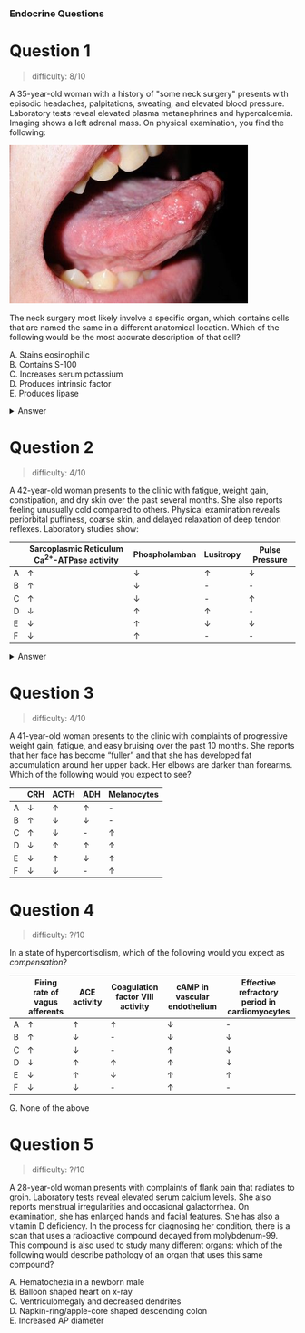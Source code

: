 ### Endocrine Questions

# Question 1

> difficulty: 8/10

A 35-year-old woman with a history of "some neck surgery" presents with episodic headaches, palpitations, sweating, and elevated blood pressure. Laboratory tests reveal elevated plasma metanephrines and hypercalcemia. Imaging shows a left adrenal mass. On physical examination, you find the following: 

![mucosal neuroma](/assets/mucosal_neuromas.jpg)

The neck surgery most likely involve a specific organ, which contains cells that are named the same in a different anatomical location. Which of the following would be the most accurate description of that cell?

A. Stains eosinophilic \
B. Contains S-100 \
C. Increases serum potassium \
D. Produces intrinsic factor  \
E. Produces lipase

<details>
  <summary>Answer</summary>
    E. Gastric Lipase is produced by chief cells in the stomach
</details>

# Question 2

> difficulty: 4/10

A 42-year-old woman presents to the clinic with fatigue, weight gain, constipation, and dry skin over the past several months. She also reports feeling unusually cold compared to others. Physical examination reveals periorbital puffiness, coarse skin, and delayed relaxation of deep tendon reflexes. Laboratory studies show:

|     | Sarcoplasmic Reticulum Ca<sup>2+</sup>-ATPase activity | Phospholamban |  Lusitropy | Pulse Pressure |
| -------- | ------- | ------- | ------- | ------- |
| A  | ↑    | ↓ | ↑ | ↓ |
| B | ↑     | ↓ | - |- |
| C    | ↑    | ↓ | - |↑ |
| D    | ↓    | ↑ | ↑ | - |
| E    | ↓    | ↑ | ↓ |↓ |
| F    | ↓    | ↑ | - |- |

<details>
  <summary>Answer</summary>

</details>

# Question 3

> difficulty: 4/10

A 41-year-old woman presents to the clinic with complaints of progressive weight gain, fatigue, and easy bruising over the past 10 months. She reports that her face has become “fuller” and that she has developed fat accumulation around her upper back. Her elbows are darker than forearms. Which of the following would you expect to see?

|     | CRH | ACTH |  ADH | Melanocytes |
| -------- | ------- | ------- | ------- | ------- |
| A  | ↓    | ↑ | ↑ | - |
| B | ↑     | ↓ | ↓ |- |
| C    | ↑    | ↓ | - |↑ |
| D    | ↓    | ↑ | ↑ | ↑ |
| E    | ↓    | ↑ | ↓ |↑ |
| F    | ↓    | ↓ | - |↑ |

# Question 4

> difficulty: ?/10

In a state of hypercortisolism, which of the following would you expect as *compensation*?

|     | Firing rate of vagus afferents | ACE activity |  Coagulation factor VIII activity | cAMP in vascular endothelium | Effective refractory period in cardiomyocytes |
| -------- | ------- | ------- | ------- | ------- | ------- |
| A  | ↑    | ↑ | ↑ | ↓ | - |
| B | ↑     | ↓ | - |↓ | ↓ |
| C    | ↑    | ↓ | - |↑ | ↓ |
| D    | ↓    | ↑ | ↑ | ↑ | ↓ |
| E    | ↓    | ↑ | ↓ |↑ | ↑ |
| F    | ↓    | ↓ | - |↑ | - |

G. None of the above

# Question 5

> difficulty: ?/10

A 28-year-old woman presents with complaints of flank pain that radiates to groin. Laboratory tests reveal elevated serum calcium levels. She also reports menstrual irregularities and occasional galactorrhea. On examination, she has enlarged hands and facial features. She has also a vitamin D deficiency. In the process for diagnosing her condition, there is a scan that uses a radioactive compound decayed from molybdenum-99. This compound is also used to study many different organs: which of the following would describe pathology of an organ that uses this same compound?

A. Hematochezia in a newborn male \
B. Balloon shaped heart on x-ray \
C. Ventriculomegaly and decreased dendrites \
D. Napkin-ring/apple-core shaped descending colon \
E. Increased AP diameter